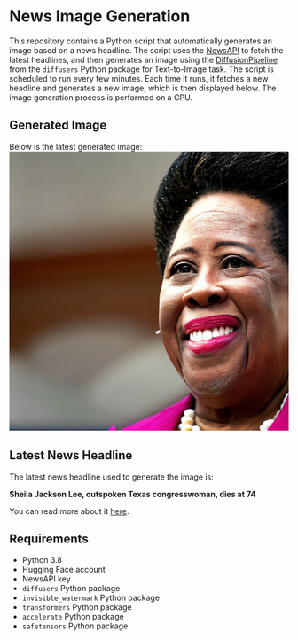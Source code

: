 # News Image Generation
This repository contains a Python script that automatically generates an image based on a news headline. The script uses the [NewsAPI](https://newsapi.org/) to fetch the latest headlines, and then generates an image using the [DiffusionPipeline](https://github.com/huggingface/diffusers) from the `diffusers` Python package for Text-to-Image task.
The script is scheduled to run every few minutes. Each time it runs, it fetches a new headline and generates a new image, which is then displayed below. The image generation process is performed on a GPU.

## Generated Image
Below is the latest generated image:
![Generated Image](image.png)

## Latest News Headline
The latest news headline used to generate the image is:

**Sheila Jackson Lee, outspoken Texas congresswoman, dies at 74**

You can read more about it [here](https://news.google.com/rss/articles/CBMiW2h0dHBzOi8vd3d3Lndhc2hpbmd0b25wb3N0LmNvbS9vYml0dWFyaWVzLzIwMjQvMDcvMTkvc2hlaWxhLWphY2tzb24tbGVlLWNvbmdyZXNzd29tYW4tZGVhZC_SAQA?oc=5).

## Requirements
- Python 3.8
- Hugging Face account
- NewsAPI key
- `diffusers` Python package
- `invisible_watermark` Python package
- `transformers` Python package
- `accelerate` Python package
- `safetensors` Python package
